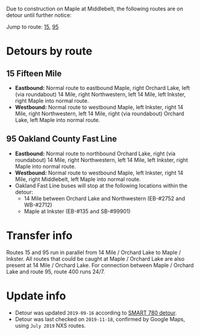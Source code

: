 Due to construction on Maple at Middlebelt, the following routes are on detour until further notice:

Jump to route: [15](#15-fifteen-mile), [95](#95-oakland-fast-line)

# Detours by route

## 15 Fifteen Mile
* **Eastbound:** Normal route to eastbound Maple, right Orchard Lake, left (via roundabout) 14 Mile, right Northwestern, left 14 Mile, left Inkster, right Maple into normal route.
* **Westbound:** Normal route to westbound Maple, left Inkster, right 14 Mile, right Northwestern, left 14 Mile, right (via roundabout) Orchard Lake, left Maple into normal route.

## 95 Oakland County Fast Line
* **Eastbound:** Normal route to northbound Orchard Lake, right (via roundabout) 14 Mile, right Northwestern, left 14 Mile, left Inkster, right Maple into normal route.
* **Westbound:** Normal route to westbound Maple, left Inkster, right 14 Mile, right Middlebelt, left Maple into normal route.
* Oakland Fast Line buses will stop at the following locations within the detour:
  * 14 Mile between Orchard Lake and Northwestern (EB-#2752 and WB-#2712)
  * Maple at Inkster (EB-#135 and SB-#99901)

# Transfer info
Routes 15 and 95 run in parallel from 14 Mile / Orchard Lake to Maple / Inkster. All routes that could be caught at Maple / Orchard Lake are also present at 14 Mile / Orchard Lake. For connection between Maple / Orchard Lake and route 95, route 400 runs 24/7.

# Update info
* Detour was updated `2019-09-16` according to [SMART 780 detour](https://web.archive.org/web/20190916150603/http://www.smartbus.org/Schedules/Service-Bulletins/BulletinId/1009).
* Detour was last checked on `2019-11-18`, confirmed by Google Maps, using `July 2019` NXS routes.

